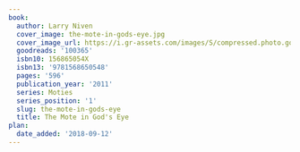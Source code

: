 ```yaml
---
book:
  author: Larry Niven
  cover_image: the-mote-in-gods-eye.jpg
  cover_image_url: https://i.gr-assets.com/images/S/compressed.photo.goodreads.com/books/1399490037l/100365._SX98_.jpg
  goodreads: '100365'
  isbn10: 156865054X
  isbn13: '9781568650548'
  pages: '596'
  publication_year: '2011'
  series: Moties
  series_position: '1'
  slug: the-mote-in-gods-eye
  title: The Mote in God's Eye
plan:
  date_added: '2018-09-12'
---
```

